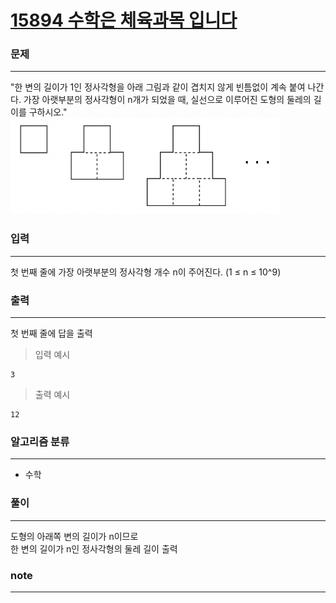 [15894 수학은 체육과목 입니다](https://www.acmicpc.net/problem/15894)  
===========
### 문제  

--------------
"한 변의 길이가 1인 정사각형을 아래 그림과 같이 겹치지 않게 빈틈없이 계속 붙여 나간다. 가장 아랫부분의 정사각형이 n개가 되었을 때, 실선으로 이루어진 도형의 둘레의 길이를 구하시오."  
![preview](./preview.png)

### 입력  

--------------
첫 번째 줄에 가장 아랫부분의 정사각형 개수 n이 주어진다. (1 ≤ n ≤ 10^9)  
  
### 출력  

--------------
첫 번째 줄에 답을 출력  
  
> 입력 예시  
```
3
```  
> 출력 예시  
```
12
```

### 알고리즘 분류  
  
--------------
- 수학  

### 풀이  
  
--------------
도형의 아래쪽 변의 길이가 n이므로  
한 변의 길이가 n인 정사각형의 둘레 길이 출력  
  
### note  

--------------
